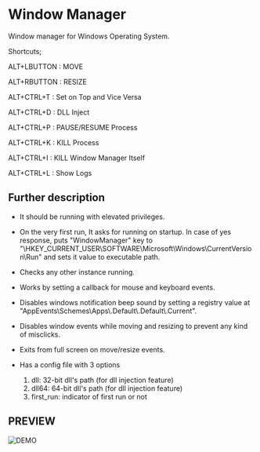 # Window Manager

Window manager for Windows Operating System. 

Shortcuts;

ALT+LBUTTON : MOVE

ALT+RBUTTON : RESIZE

ALT+CTRL+T : Set on Top and Vice Versa

ALT+CTRL+D : DLL Inject 

ALT+CTRL+P : PAUSE/RESUME Process 

ALT+CTRL+K : KILL Process

ALT+CTRL+I : KILL Window Manager Itself

ALT+CTRL+L : Show Logs

## Further description
- It should be running with elevated privileges.
- On the very first run, It asks for running on startup. In case of yes response, puts "WindowManager" key to "\HKEY_CURRENT_USER\SOFTWARE\Microsoft\Windows\CurrentVersion\Run" and sets it value to executable path.
- Checks any other instance running. 
- Works by setting a callback for mouse and keyboard events.
- Disables windows notification beep sound by setting a registry value at "AppEvents\Schemes\Apps\\.Default\\.Default\\.Current".
- Disables window events while moving and resizing to prevent any kind of misclicks.
- Exits from full screen on move/resize events.
- Has a config file with 3 options

    1. dll: 32-bit dll's path (for dll injection feature)
    2. dll64: 64-bit dll's path (for dll injection feature)
    3. first_run: indicator of first run or not


## PREVIEW
![DEMO](demo.gif)